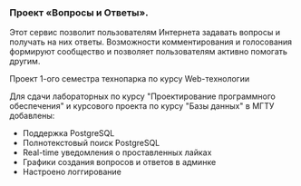 ### Проект «Вопросы и Ответы». 

Этот сервис позволит пользователям Интернета задавать вопросы и получать на них ответы. Возможности комментирования и голосования формируют сообщество и позволяет пользователям активно помогать другим.

Проект 1-ого семестра технопарка по курсу Web-технологии

Для сдачи лабораторных по курсу "Проектирование программного обеспечения" и курсового проекта по курсу "Базы данных" в МГТУ добавлены:  
* Поддержка PostgreSQL
* Полнотекстовый поиск PostgreSQL
* Real-time уведомления о проставленных лайках
* Графики создания вопросов и ответов в админке
* Настроено логгирование
